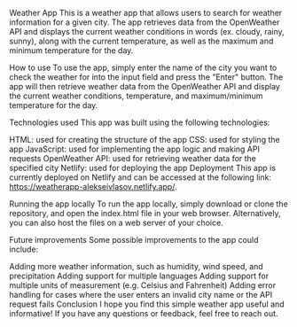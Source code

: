 Weather App
This is a weather app that allows users to search for weather information for a given city. The app retrieves data from the OpenWeather API and displays the current weather conditions in words (ex. cloudy, rainy, sunny), along with the current temperature, as well as the maximum and minimum temperature for the day.

How to use
To use the app, simply enter the name of the city you want to check the weather for into the input field and press the "Enter" button. The app will then retrieve weather data from the OpenWeather API and display the current weather conditions, temperature, and maximum/minimum temperature for the day.

Technologies used
This app was built using the following technologies:

HTML: used for creating the structure of the app
CSS: used for styling the app
JavaScript: used for implementing the app logic and making API requests
OpenWeather API: used for retrieving weather data for the specified city
Netlify: used for deploying the app
Deployment
This app is currently deployed on Netlify and can be accessed at the following link: https://weatherapp-alekseivlasov.netlify.app/.

Running the app locally
To run the app locally, simply download or clone the repository, and open the index.html file in your web browser. Alternatively, you can also host the files on a web server of your choice.

Future improvements
Some possible improvements to the app could include:

Adding more weather information, such as humidity, wind speed, and precipitation
Adding support for multiple languages
Adding support for multiple units of measurement (e.g. Celsius and Fahrenheit)
Adding error handling for cases where the user enters an invalid city name or the API request fails
Conclusion
I hope you find this simple weather app useful and informative! If you have any questions or feedback, feel free to reach out.
